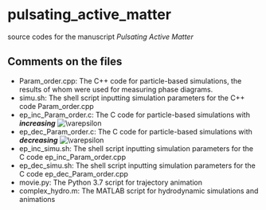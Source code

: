 
# pulsating_active_matter
source codes for the manuscript *Pulsating Active Matter*
## Comments on the files
- Param_order.cpp: The C++ code for particle-based simulations, the results of whom were used for measuring phase diagrams.
- simu.sh: The shell script inputting simulation parameters for the C++ code Param_order.cpp
- ep_inc_Param_order.c: The C code for particle-based simulations with **_increasing_** <img src="https://latex.codecogs.com/svg.image?\varepsilon&space;" title="\varepsilon " />
- ep_dec_Param_order.c: The C code for particle-based simulations with **_decreasing_** <img src="https://latex.codecogs.com/svg.image?\varepsilon&space;" title="\varepsilon " />
- ep_inc_simu.sh: The shell script inputting simulation parameters for the C code ep_inc_Param_order.cpp
- ep_dec_simu.sh: The shell script inputting simulation parameters for the C code ep_dec_Param_order.cpp
- movie.py: The Python 3.7 script for trajectory animation
- complex_hydro.m: The MATLAB script for hydrodynamic simulations and animations
